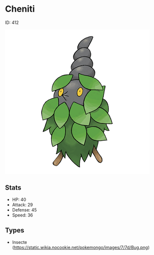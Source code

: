 # Cheniti


ID: 412

![](https://raw.githubusercontent.com/PokeAPI/sprites/master/sprites/pokemon/other/official-artwork/412.png "Cheniti")

## Stats


 - HP: 40
 - Attack: 29
 - Defense: 45
 - Speed: 36

## Types


 - Insecte (https://static.wikia.nocookie.net/pokemongo/images/7/7d/Bug.png)
